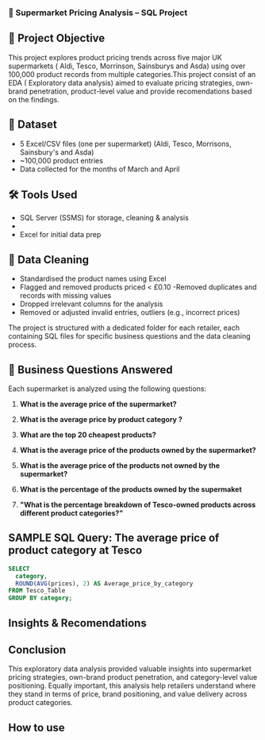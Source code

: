 ### 🛒 Supermarket Pricing Analysis – SQL Project




## 📌 Project Objective

This project explores product pricing trends across five major UK supermarkets  ( Aldi, Tesco, Morrinson, Sainsburys and Asda) using over 100,000 product records from multiple categories.This project consist of an EDA ( Exploratory data analysis) aimed to evaluate  pricing strategies, own-brand penetration, product-level value and provide recomendations based on the findings.





## 🧩 Dataset

- 5 Excel/CSV files (one per supermarket)
(Aldi, Tesco, Morrisons, Sainsbury's and Asda)
- ~100,000 product entries
- Data collected for the months of March and April 




## 🛠️ Tools Used

- SQL Server (SSMS) for storage, cleaning & analysis
- 
- Excel for initial data prep






## 🧼 Data Cleaning

- Standardised the product names using Excel
- Flagged and removed products priced < £0.10
-Removed duplicates and records with missing values 
- Dropped irrelevant columns for the analysis 
- Removed or adjusted invalid entries, outliers (e.g., incorrect prices)





The project is structured with a dedicated folder for each retailer, each containing SQL files for specific business questions and the data cleaning process.

## 🧠 Business Questions Answered
Each supermarket is analyzed using the following questions:


1. **What is the average price of the supermarket?**

2. **What is the average price by product category ?**

3. **What are the top 20 cheapest products?**

4. **What is the average price of the products owned by the supermarket?**

5. **What is the average price of the products not owned by the supermarket?**

6. **What is the percentage of the products owned by the supermaket**

7. **"What is the percentage breakdown of Tesco-owned products across different product categories?"**


##  SAMPLE SQL Query: The average price of product category at Tesco


```sql
SELECT 
  category,
  ROUND(AVG(prices), 2) AS Average_price_by_category
FROM Tesco_Table
GROUP BY category;
```

## Insights & Recomendations 






## Conclusion
 This exploratory data analysis provided valuable insights into supermarket pricing strategies, own-brand product penetration, and category-level value positioning. Equally important, this analysis help retailers understand where they stand in terms of price, brand positioning, and value delivery across product categories.

 
## How to use 

